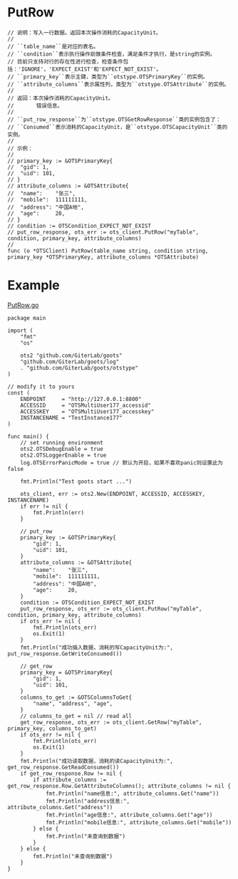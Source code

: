 PutRow
=========
	
	// 说明：写入一行数据。返回本次操作消耗的CapacityUnit。
	//
	// ``table_name``是对应的表名。
	// ``condition``表示执行操作前做条件检查，满足条件才执行，是string的实例。
	// 目前只支持对行的存在性进行检查，检查条件包括：'IGNORE'，'EXPECT_EXIST'和'EXPECT_NOT_EXIST'。
	// ``primary_key``表示主键，类型为``otstype.OTSPrimaryKey``的实例。
	// ``attribute_columns``表示属性列，类型为``otstype.OTSAttribute``的实例。
	//
	// 返回：本次操作消耗的CapacityUnit。
	//       错误信息。
	//
	// ``put_row_response``为``otstype.OTSGetRowResponse``类的实例包含了：
	// ``Consumed``表示消耗的CapacityUnit，是``otstype.OTSCapacityUnit``类的实例。
	//
	// 示例：
	//
	// primary_key := &OTSPrimaryKey{
	// 	"gid": 1,
	// 	"uid": 101,
	// }
	// attribute_columns := &OTSAttribute{
	// 	"name":    "张三",
	// 	"mobile":  111111111,
	// 	"address": "中国A地",
	// 	"age":     20,
	// }
	// condition := OTSCondition_EXPECT_NOT_EXIST
	// put_row_response, ots_err := ots_client.PutRow("myTable", condition, primary_key, attribute_columns)
	//
	func (o *OTSClient) PutRow(table_name string, condition string, primary_key *OTSPrimaryKey, attribute_columns *OTSAttribute)

Example
=======
[PutRow.go](https://github.com/GiterLab/goots/blob/master/example/7-PutRow.go)

	package main
	
	import (
		"fmt"
		"os"
	
		ots2 "github.com/GiterLab/goots"
		"github.com/GiterLab/goots/log"
		. "github.com/GiterLab/goots/otstype"
	)
	
	// modify it to yours
	const (
		ENDPOINT     = "http://127.0.0.1:8800"
		ACCESSID     = "OTSMultiUser177_accessid"
		ACCESSKEY    = "OTSMultiUser177_accesskey"
		INSTANCENAME = "TestInstance177"
	)
	
	func main() {
		// set running environment
		ots2.OTSDebugEnable = true
		ots2.OTSLoggerEnable = true
		log.OTSErrorPanicMode = true // 默认为开启，如果不喜欢panic则设置此为false
	
		fmt.Println("Test goots start ...")
	
		ots_client, err := ots2.New(ENDPOINT, ACCESSID, ACCESSKEY, INSTANCENAME)
		if err != nil {
			fmt.Println(err)
		}
	
		// put_row
		primary_key := &OTSPrimaryKey{
			"gid": 1,
			"uid": 101,
		}
		attribute_columns := &OTSAttribute{
			"name":    "张三",
			"mobile":  111111111,
			"address": "中国A地",
			"age":     20,
		}
		condition := OTSCondition_EXPECT_NOT_EXIST
		put_row_response, ots_err := ots_client.PutRow("myTable", condition, primary_key, attribute_columns)
		if ots_err != nil {
			fmt.Println(ots_err)
			os.Exit(1)
		}
		fmt.Println("成功插入数据，消耗的写CapacityUnit为:", put_row_response.GetWriteConsumed())
	
		// get_row
		primary_key = &OTSPrimaryKey{
			"gid": 1,
			"uid": 101,
		}
		columns_to_get := &OTSColumnsToGet{
			"name", "address", "age",
		}
		// columns_to_get = nil // read all
		get_row_response, ots_err := ots_client.GetRow("myTable", primary_key, columns_to_get)
		if ots_err != nil {
			fmt.Println(ots_err)
			os.Exit(1)
		}
		fmt.Println("成功读取数据，消耗的读CapacityUnit为:", get_row_response.GetReadConsumed())
		if get_row_response.Row != nil {
			if attribute_columns := get_row_response.Row.GetAttributeColumns(); attribute_columns != nil {
				fmt.Println("name信息:", attribute_columns.Get("name"))
				fmt.Println("address信息:", attribute_columns.Get("address"))
				fmt.Println("age信息:", attribute_columns.Get("age"))
				fmt.Println("mobile信息:", attribute_columns.Get("mobile"))
			} else {
				fmt.Println("未查询到数据")
			}
		} else {
			fmt.Println("未查询到数据")
		}
	}